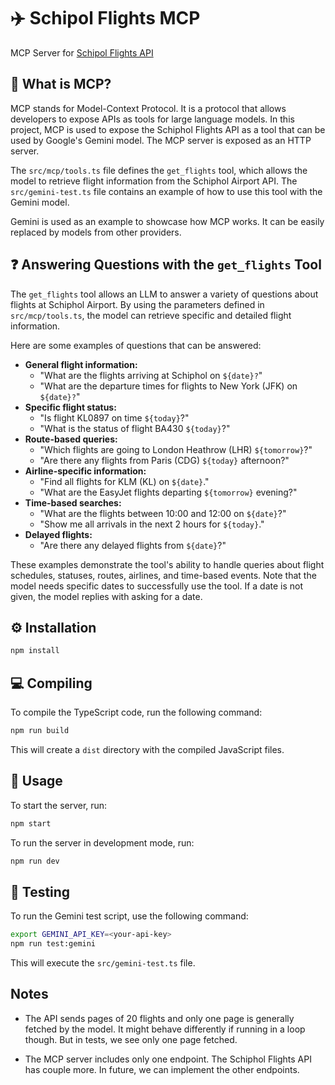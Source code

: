 # ✈️ Schipol Flights MCP

MCP Server for [Schipol Flights API](https://www.schiphol.nl/nl/developer-center/our-flight-api-explored/)

## 🤔 What is MCP?

MCP stands for Model-Context Protocol. It is a protocol that allows developers to expose APIs as tools for large language models. In this project, MCP is used to expose the Schiphol Flights API as a tool that can be used by Google's Gemini model. The MCP server is exposed as an HTTP server.

The `src/mcp/tools.ts` file defines the `get_flights` tool, which allows the model to retrieve flight information from the Schiphol Airport API. The `src/gemini-test.ts` file contains an example of how to use this tool with the Gemini model.

Gemini is used as an example to showcase how MCP works. It can be easily replaced by models from other providers.

## ❓ Answering Questions with the `get_flights` Tool

The `get_flights` tool allows an LLM to answer a variety of questions about flights at Schiphol Airport. By using the parameters defined in `src/mcp/tools.ts`, the model can retrieve specific and detailed flight information.

Here are some examples of questions that can be answered:

*   **General flight information:**
    *   "What are the flights arriving at Schiphol on `${date}?`"
    *   "What are the departure times for flights to New York (JFK) on `${date}?`"
*   **Specific flight status:**
    *   "Is flight KL0897 on time `${today}`?"
    *   "What is the status of flight BA430 `${today}`?"
*   **Route-based queries:**
    *   "Which flights are going to London Heathrow (LHR) `${tomorrow}`?"
    *   "Are there any flights from Paris (CDG) `${today}` afternoon?"
*   **Airline-specific information:**
    *   "Find all flights for KLM (KL) on `${date}`."
    *   "What are the EasyJet flights departing `${tomorrow}` evening?"
*   **Time-based searches:**
    *   "What are the flights between 10:00 and 12:00 on `${date}`?"
    *   "Show me all arrivals in the next 2 hours for `${today}`."
*   **Delayed flights:**
    *   "Are there any delayed flights from `${date}`?"

These examples demonstrate the tool's ability to handle queries about flight schedules, statuses, routes, airlines, and time-based events. Note that the model needs specific dates to successfully use the tool. If a date is not given, the model replies with asking for a date.

## ⚙️ Installation

```bash
npm install
```

## 💻 Compiling

To compile the TypeScript code, run the following command:

```bash
npm run build
```

This will create a `dist` directory with the compiled JavaScript files.

## 🚀 Usage

To start the server, run:

```bash
npm start
```

To run the server in development mode, run:

```bash
npm run dev
```

## 🧪 Testing

To run the Gemini test script, use the following command:

```bash
export GEMINI_API_KEY=<your-api-key>
npm run test:gemini
```
This will execute the `src/gemini-test.ts` file.

## Notes

- The API sends pages of 20 flights and only one page is generally fetched by the model. It might behave differently if running in a loop though. But in tests, we see only one page fetched.

- The MCP server includes only one endpoint. The Schiphol Flights API has couple more. In future, we can implement the other endpoints.